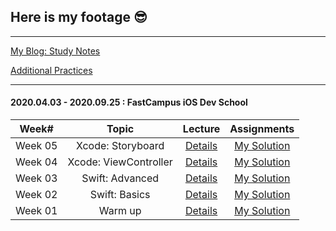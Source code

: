 ## Here is my footage 😎 ##
---
[My Blog: Study Notes](https://www.notion.so/My-Blog-Study-Notes-87ba5d8cf6b647f8b8dbdbd182a06c55)

[Additional Practices](https://github.com/KasRoid/Intro_to_iOS_Development)

---

#### 2020.04.03 - 2020.09.25 : FastCampus iOS Dev School ####

|   Week#   |    Topic   |  Lecture |  Assignments  |
|:---------:|:----------:|:--------:|:-------------:|
|  Week 05  |  Xcode: Storyboard  | [Details](https://github.com/KasRoid/MyStudyHistory/tree/master/iOS_Dev_School/Week_05)|[My Solution](https://github.com/KasRoid/MyStudyHistory/tree/master/iOS_Dev_School/Week_05/Assignments) |
|  Week 04  |  Xcode: ViewController  | [Details](https://github.com/KasRoid/MyStudyHistory/tree/master/iOS_Dev_School/Week_04)|[My Solution](https://github.com/KasRoid/MyStudyHistory/tree/master/iOS_Dev_School/Week_04/Assignments) |
|  Week 03  |  Swift: Advanced  | [Details](https://github.com/KasRoid/MyStudyHistory/tree/master/iOS_Dev_School/Week_03)|[My Solution](https://github.com/KasRoid/MyStudyHistory/tree/master/iOS_Dev_School/Week_03/Assignments) |
|  Week 02  |  Swift: Basics    | [Details](https://github.com/KasRoid/MyStudyHistory/tree/master/iOS_Dev_School/Week_02)|[My Solution](https://github.com/KasRoid/myStudyHistory/tree/master/iOS_Dev_School/Week_02/Assignments) |
|  Week 01  |  Warm up          | [Details](https://github.com/KasRoid/MyStudyHistory/tree/master/iOS_Dev_School/Week_01)|[My Solution](https://github.com/KasRoid/myStudyHistory/tree/master/iOS_Dev_School/Week_01/Assignments) |
